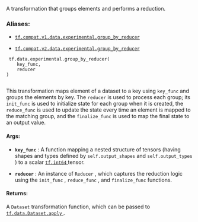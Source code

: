 A transformation that groups elements and performs a reduction.



### Aliases:

- [ `tf.compat.v1.data.experimental.group_by_reducer` ](/api_docs/python/tf/data/experimental/group_by_reducer)

- [ `tf.compat.v2.data.experimental.group_by_reducer` ](/api_docs/python/tf/data/experimental/group_by_reducer)



```
 tf.data.experimental.group_by_reducer(
    key_func,
    reducer
)
 
```

This transformation maps element of a dataset to a key using  `key_func`  and
groups the elements by key. The  `reducer`  is used to process each group; its
 `init_func`  is used to initialize state for each group when it is created, the
 `reduce_func`  is used to update the state every time an element is mapped to
the matching group, and the  `finalize_func`  is used to map the final state to
an output value.



#### Args:

- **`key_func`** : A function mapping a nested structure of tensors
(having shapes and types defined by  `self.output_shapes`  and
 `self.output_types` ) to a scalar [ `tf.int64` ](https://tensorflow.google.cn/api_docs/python/tf#int64) tensor.

- **`reducer`** : An instance of  `Reducer` , which captures the reduction logic using
the  `init_func` ,  `reduce_func` , and  `finalize_func`  functions.



#### Returns:
A  `Dataset`  transformation function, which can be passed to
[ `tf.data.Dataset.apply` ](https://tensorflow.google.cn/api_docs/python/tf/data/Dataset#apply).

